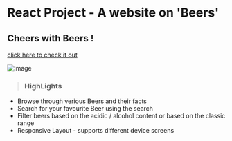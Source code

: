 # React Project - A website on 'Beers'

## Cheers with Beers !  
 [click here to check it out](https://jacihert.github.io/react-website-project/)
 
![image](https://user-images.githubusercontent.com/102464820/173901908-9045ee31-c9de-455c-8c0c-cc56ddaf023b.png)




> ### HighLights
- Browse through verious Beers and their facts
- Search for your favourite Beer using the search
- Filter beers based on the acidic / alcohol content or based on the classic range
- Responsive Layout - supports different device screens


